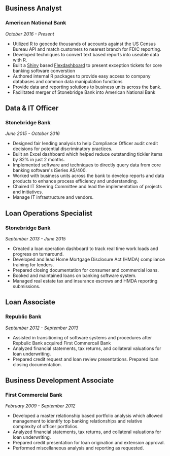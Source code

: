 ﻿## Business Analyst
### American National Bank
*October 2016 - Present*
- Utilized R to geocode thousands of accounts against the US Census Bureau API and match customers to nearest branch for FDIC reporting.
- Developed techniques to convert text based reports into useable data with R.
- Built a [Shiny](http://shiny.rstudio.com/) based [Flexdashboard](https://rmarkdown.rstudio.com/flexdashboard/) to present exception tickets for core banking software converstion
- Authored internal R packages to provide easy access to company databases and common data manipulation functions
- Provide data and reporting solutions to business units across the bank.
- Facilitated merger of Stonebridge Bank into American National Bank

## Data & IT Officer
### Stonebridge Bank
*June 2015 - October 2016*
- Designed fair lending analysis to help Compliance Officer audit credit decisions for potential discriminatory practices.
- Built an Excel dashboard which helped reduce outstanding tickler items by 82% in just 2 months.
- Implemented software and techniques to directly query data from core banking software's iSeries AS/400.
- Worked with business units across the bank to develop reports and data products to enhance process efficiency and understanding. 
- Chaired IT Steering Committee and lead the implementation of projects and initiatives.
- Manage IT infrastructure and vendors.

## Loan Operations Specialist
### Stonebridge Bank
*September 2013 - June 2015*
- Created a loan operation dashboard to track real time work loads and progress on turnaround.
- Developed and lead Home Mortgage Disclosure Act (HMDA) compliance training for lenders.
- Prepared closing documentation for consumer and commercial loans. 
- Booked and maintained loans on banking software system. 
- Managed real estate tax and insurance escrows and HMDA reporting submissions.

## Loan Associate
### Republic Bank
*September 2012 - September 2013*
- Assisted in transitioning of software systems and procedures after Repbulic Bank acquired First Commercail Bank
- Analyzed financial statements, tax returns, and collateral valuations for loan underwriting. 
- Prepared credit request and loan review presentations. Prepared loan closing documentation.

## Business Development Associate
### First Commercial Bank
*February 2009 - September 2012*
- Developed a master relationship based portfolio analysis which allowed management to identify top banking relationships and relative complexity of officer portfolios.
- Analyzed financial statements, tax returns, and collateral valuations for loan underwriting. 
- Prepared credit presentation for loan origination and extension approval. 
- Performed miscellaneous analysis and reporting as requested.
